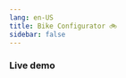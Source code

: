 ```yaml
---
lang: en-US
title: Bike Configurator 🚲
sidebar: false
---
```


### Live demo

<sample src="https://bike.needle.tools" />